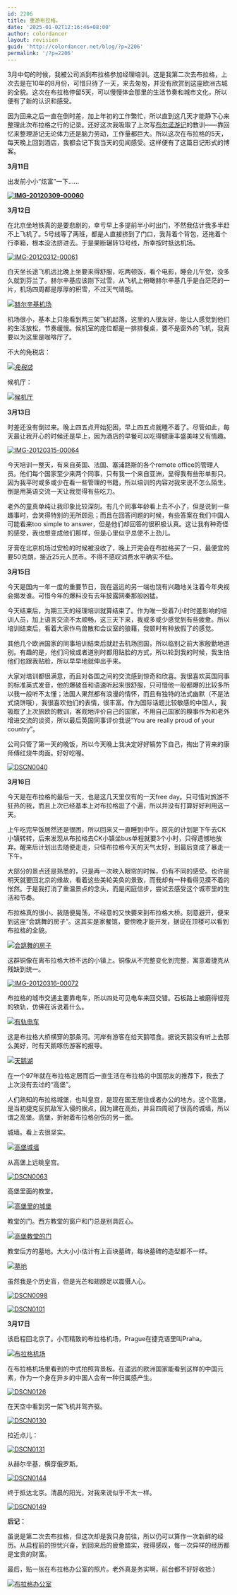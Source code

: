 ```yaml
---
id: 2206
title: 重游布拉格。
date: '2025-01-02T12:16:46+08:00'
author: colordancer
layout: revision
guid: 'http://colordancer.net/blog/?p=2206'
permalink: '/?p=2206'
---
```


 3月中旬的时候，我被公司派到布拉格参加经理培训。这是我第二次去布拉格，上次去是在10年的8月份，可惜只待了一天，来去匆匆，并没有欣赏到这座欧洲古城的全貌。这次在布拉格停留5天，可以慢慢体会那里的生活节奏和城市文化，所以便有了新的认识和感受。

 因为回来之后一直在倒时差，加上年初的工作繁忙，所以直到这几天才能静下心来整理此次布拉格之行的记录。还好这次我吸取了上次写[布尔诺游记](http://www.colordancer.net/blog/2010_09_%e6%8d%b7%e5%85%8b%e4%b9%8b%e8%a1%8c%e4%b8%8a%e7%af%87%e2%80%94%e2%80%94%e8%ba%ab%e5%9c%a8brno%e5%bf%83%e5%9c%a8shanghai%e3%80%82 "捷克之行(上篇)——身在Brno心在Shanghai。")的教训——靠回忆来整理游记无论体力还是脑力劳动，工作量都巨大。所以这次在布拉格的5天，每天晚上回到酒店，我都会记下我当天的见闻感受。这样便有了这篇日记形式的博客。

  **3月11日**

 出发前小小“炫富”一下……

 **[![](/images/wp-content/uploads/2012/04/IMG-20120309-00060-600x450.jpg "IMG-20120309-00060")](http://www.colordancer.net/blog/2012_04_%e5%a4%8d%e6%b8%b8%e5%b8%83%e6%8b%89%e6%a0%bc%e3%80%82/img-20120309-00060)**

 **3月12日**

 在北京坐地铁真的是要悲剧的，幸亏早上多提前半小时出门，不然我估计我多半赶不上飞机了。5号线等了两班，都是人直接挤到了门口，我背着个背包，还拖着个行李箱，根本没法挤进去。于是果断辗转13号线，所幸按时抵达机场。

 [![](/images/wp-content/uploads/2012/04/IMG-20120312-00061-600x450.jpg "IMG-20120312-00061")](http://www.colordancer.net/blog/2012_04_%e5%a4%8d%e6%b8%b8%e5%b8%83%e6%8b%89%e6%a0%bc%e3%80%82/img-20120312-00061)

 白天坐长途飞机远比晚上坐要来得舒服，吃两顿饭，看个电影，睡会儿午觉，没多久就到芬兰了。赫尔辛基应该刚下过雪，从飞机上俯瞰赫尔辛基几乎是白茫茫的一片，机场四周都是厚厚的积雪，不过天气晴朗。

 [![](/images/wp-content/uploads/2012/04/DSCN0025-600x450.jpg "赫尔辛基机场")](http://www.colordancer.net/blog/2012_04_%e5%a4%8d%e6%b8%b8%e5%b8%83%e6%8b%89%e6%a0%bc%e3%80%82/dscn0025)

 机场很小，基本上只能看到两三架飞机起落。这里的人很友好，能让人感觉到他们的生活放松，节奏缓慢。候机室的座位都是一排排餐桌，要不是窗外的飞机，我真要以为这里是咖啡厅了。

 不大的免税店：

  *[![](/images/wp-content/uploads/2012/04/DSCN0021-600x450.jpg "免税店")](http://www.colordancer.net/blog/2012_04_%e5%a4%8d%e6%b8%b8%e5%b8%83%e6%8b%89%e6%a0%bc%e3%80%82/dscn0021)*

 候机厅：

 [![](/images/wp-content/uploads/2012/04/DSCN0027-600x450.jpg "候机厅")](http://www.colordancer.net/blog/2012_04_%e5%a4%8d%e6%b8%b8%e5%b8%83%e6%8b%89%e6%a0%bc%e3%80%82/dscn0027)

 **3月13日**

 时差还没有倒过来。晚上四五点开始犯困，早上四五点就睡不着了。尽管如此，每天最让我开心的时候还是早上，因为酒店的早餐可以吃得健康丰盛美味又有情趣。

 [![](/images/wp-content/uploads/2012/04/IMG-20120315-00064-600x450.jpg "IMG-20120315-00064")](http://www.colordancer.net/blog/2012_04_%e5%a4%8d%e6%b8%b8%e5%b8%83%e6%8b%89%e6%a0%bc%e3%80%82/img-20120315-00064)

 今天培训一整天，有来自英国、法国、塞浦路斯的各个remote office的管理人员。他们每个国家至少来两个同事，只有我一个来自亚洲，显得我有些形单影只。因为我平时或多或少在看一些管理的书籍，所以培训的内容对我来说不怎么陌生。倒是用英语交流一天让我觉得有些吃力。

 老外的童真单纯让我印象比较深刻。有几个同事年龄看上去不小了，但是说到一些趣事时，会笑得特别的无所顾忌；而且在回答问题的时候，有些答案在我们中国人可能看来too simple to answer，但是他们却回答的很积极认真。这让我有种奇怪的感受，我也想变成他们那样，但是心里似乎总使不上劲儿。

 牙膏在北京机场过安检的时候被没收了，晚上开完会在布拉格买了一只，最便宜的要50克朗，接近25元人民币。不得不感叹消费水平确实不低。

 **3月15日**

 今天是国内一年一度的重要节日，我在遥远的另一端也饶有兴趣地关注着今年央视会揭发谁。可惜今年的爆料没有去年披露网秦那般凶猛。

 今天结束后，为期三天的经理培训就算结束了。作为唯一受着7小时时差影响的培训人员，加上语言交流不太顺畅，这三天下来，我或多或少感觉到有些疲惫。所以培训结束后，看着大家作鸟兽散和会议室的狼藉，我顿时有种放假了的感觉。

 其他几个欧洲国家的同事培训结束后就赶去机场回国，所以临别之前大家殷勤地道别。有趣的是，他们问候或者道别时都用贴脸的方式，所以轮到我的时候，我生怕他们也跟我贴脸，所以早早地就伸出手来。

 大家对培训都很满意，而且对各国之间的交流感到惊奇和欣喜。我很喜欢英国同事的标准英式发音，他的爆破音和语速听起来很舒服，只可惜他一般都爆的比较多所以我一般听不太懂；法国人果然都有浪漫的情怀，而且有独特的法式幽默（不是法式烧饼哦），我很喜欢他们的表情，很丰富。作为国际话题比较敏感的中国人，我吸取了上次旅欧的教训，客观地评价自己的国家，不用自己国家的糗事作为和老外增进交流的谈资，所以最后英国同事评价我说“You are really proud of your country”。

 公司只管了第一天的晚饭，所以今天晚上我决定好好犒劳下自己，掏出了背来的康师傅红烧牛肉面。好好吃喔。

 [![](/images/wp-content/uploads/2012/04/DSCN0040-600x450.jpg "DSCN0040")](http://www.colordancer.net/blog/2012_04_%e5%a4%8d%e6%b8%b8%e5%b8%83%e6%8b%89%e6%a0%bc%e3%80%82/dscn0040)

 **3月16日**

 今天是在布拉格的最后一天，也是这几天里仅有的一天free day。只可惜对旅游不狂热的我，而且上次已经基本上对布拉格逛了个遍，所以并没有打算好好利用这一天。

 上午吃完早饭居然还是很困，所以回来又一直睡到中午。原先的计划是下午去CK小镇转转，后来发现从布拉格去CK小镇坐bus单程就要3个小时，只得遗憾地放弃。醒来后计划出去随便走走，只怪布拉格今天的天气太好，到最后变成了暴走一下午。

 大部分的景点还是熟悉的，只是再一次映入眼帘的时候，仍有不同的感受。也许是明天就要回北京的缘故，看着这些美轮美奂的景致，而我却有一种看得见摸不着的怅然。于是我打消了重温景点的念头，而是闲庭信步，尝试去感受这个城市里的生活和节奏。

 布拉格真的很小，我随便晃荡，不经意的又快要来到布拉格大桥。刻意避开，便来到这座“会跳舞的房子”。这其实是家餐馆，要傍晚才能开发，据说在顶楼可以看到布拉格的全貌。

 [![](/images/wp-content/uploads/2012/04/IMG-20120316-00068-600x450.jpg "会跳舞的房子")](http://www.colordancer.net/blog/2012_04_%e5%a4%8d%e6%b8%b8%e5%b8%83%e6%8b%89%e6%a0%bc%e3%80%82/img-20120316-00068)

 这群铜像在离布拉格大桥不远的小镇上。铜像从不完整变化到完整，寓意着捷克从残缺到统一。

 [![](/images/wp-content/uploads/2012/04/IMG-20120316-000721-450x600.jpg "IMG-20120316-00072")](http://www.colordancer.net/blog/2012_04_%e5%a4%8d%e6%b8%b8%e5%b8%83%e6%8b%89%e6%a0%bc%e3%80%82/img-20120316-00072-2)

 布拉格的城市交通主要靠电车，所以四处可见电车来回交错。石板路上被磨得锃亮的铁轨，仿佛在诉说着什么。

 [![](/images/wp-content/uploads/2012/04/DSCN0048-600x450.jpg "有轨电车")](http://www.colordancer.net/blog/2012_04_%e5%a4%8d%e6%b8%b8%e5%b8%83%e6%8b%89%e6%a0%bc%e3%80%82/dscn0048)

 这是布拉格大桥横穿的那条河。河岸有游客在给天鹅喂食。据说天鹅没有听上去那么美好，时有天鹅啄伤游客的报导。

 [![](/images/wp-content/uploads/2012/04/DSCN0058-600x450.jpg "天鹅湖")](http://www.colordancer.net/blog/2012_04_%e5%a4%8d%e6%b8%b8%e5%b8%83%e6%8b%89%e6%a0%bc%e3%80%82/dscn0058)

 在一个97年就在布拉格定居而后一直生活在布拉格的中国朋友的推荐下，我去了上次没有去过的“高堡”。

 人们熟知的布拉格城堡，也叫皇宫，是现在国王居住或者办公的地方。这个高堡，是当初捷克反抗敌军入侵的据点，因为建在高处，并且四周砌了很高的城墙，所以谓之高堡。高堡，折射着布拉格创伤的另一面。

 城墙。看上去很坚实。

 [![](/images/wp-content/uploads/2012/04/DSCN0113-600x450.jpg "高堡城墙")](http://www.colordancer.net/blog/2012_04_%e5%a4%8d%e6%b8%b8%e5%b8%83%e6%8b%89%e6%a0%bc%e3%80%82/dscn0113)

 从高堡上远眺皇宫。

 [![](/images/wp-content/uploads/2012/04/DSCN0063-600x450.jpg "DSCN0063")](http://www.colordancer.net/blog/2012_04_%e5%a4%8d%e6%b8%b8%e5%b8%83%e6%8b%89%e6%a0%bc%e3%80%82/dscn0063)

 高堡里面的教堂。

 [![](/images/wp-content/uploads/2012/04/DSCN0077-600x450.jpg "高堡里的城堡")](http://www.colordancer.net/blog/2012_04_%e5%a4%8d%e6%b8%b8%e5%b8%83%e6%8b%89%e6%a0%bc%e3%80%82/dscn0077)

 教堂的门。西方教堂的窗户和门总是别具匠心。

 [![](/images/wp-content/uploads/2012/04/DSCN0082-450x600.jpg "高堡教堂的门")](http://www.colordancer.net/blog/2012_04_%e5%a4%8d%e6%b8%b8%e5%b8%83%e6%8b%89%e6%a0%bc%e3%80%82/dscn0082)

 教堂后方的墓地。大大小小估计有上百块墓碑，每块墓碑的造型都不一样。

 [![](/images/wp-content/uploads/2012/04/DSCN0086-600x450.jpg "墓地")](http://www.colordancer.net/blog/2012_04_%e5%a4%8d%e6%b8%b8%e5%b8%83%e6%8b%89%e6%a0%bc%e3%80%82/dscn0086)

 虽然我是个历史盲，但是光芒和翅膀足以震慑人心。

 [![](/images/wp-content/uploads/2012/04/DSCN0098-450x600.jpg "DSCN0098")](http://www.colordancer.net/blog/2012_04_%e5%a4%8d%e6%b8%b8%e5%b8%83%e6%8b%89%e6%a0%bc%e3%80%82/dscn0098)

 [![](/images/wp-content/uploads/2012/04/DSCN0101-450x600.jpg "DSCN0101")](http://www.colordancer.net/blog/2012_04_%e5%a4%8d%e6%b8%b8%e5%b8%83%e6%8b%89%e6%a0%bc%e3%80%82/dscn0101)

 **3月17日**

 该启程回北京了。小而精致的布拉格机场，Prague在捷克语里叫Praha。

 [![](/images/wp-content/uploads/2012/04/DSCN0127-600x450.jpg "布拉格机场")](http://www.colordancer.net/blog/2012_04_%e5%a4%8d%e6%b8%b8%e5%b8%83%e6%8b%89%e6%a0%bc%e3%80%82/dscn0127)

 在布拉格机场里看到的中式拍照背景板。在遥远的欧洲国家能看到这样的中国元素，作为一个身在异乡的中国人会有一种归属感产生。

 [![](/images/wp-content/uploads/2012/04/DSCN0126-600x450.jpg "DSCN0126")](http://www.colordancer.net/blog/2012_04_%e5%a4%8d%e6%b8%b8%e5%b8%83%e6%8b%89%e6%a0%bc%e3%80%82/dscn0126)

 在天空中看到另一架飞机并驾齐驱。

 [![](/images/wp-content/uploads/2012/04/DSCN0130-600x450.jpg "DSCN0130")](http://www.colordancer.net/blog/2012_04_%e5%a4%8d%e6%b8%b8%e5%b8%83%e6%8b%89%e6%a0%bc%e3%80%82/dscn0130)

 拉近点儿：

 [![](/images/wp-content/uploads/2012/04/DSCN0131-600x450.jpg "DSCN0131")](http://www.colordancer.net/blog/2012_04_%e5%a4%8d%e6%b8%b8%e5%b8%83%e6%8b%89%e6%a0%bc%e3%80%82/dscn0131)

 从赫尔辛基，横穿俄罗斯。

 [![](/images/wp-content/uploads/2012/04/DSCN0144-600x450.jpg "DSCN0144")](http://www.colordancer.net/blog/2012_04_%e5%a4%8d%e6%b8%b8%e5%b8%83%e6%8b%89%e6%a0%bc%e3%80%82/dscn0144)

 终于抵达北京。清晨的阳光，对我来说似乎不太一样。

 [![](/images/wp-content/uploads/2012/04/DSCN0149-600x450.jpg "DSCN0149")](http://www.colordancer.net/blog/2012_04_%e5%a4%8d%e6%b8%b8%e5%b8%83%e6%8b%89%e6%a0%bc%e3%80%82/dscn0149)

  **后记：**

 虽说是第二次去布拉格，但这次却是我只身前往，所以仍可以算作一次新鲜的经历。从启程前的担忧兴奋，到回来后的疲惫踏实，我得感叹，每一次异样的经历都是宝贵的财富。

 最后，贴一张在布拉格办公室的照片。老外真是务实啊，前台都不好好收拾:)

 [![](/images/wp-content/uploads/2012/04/dscn0042-600x450.jpg "布拉格办公室")](http://www.colordancer.net/blog/2012_04_%e5%a4%8d%e6%b8%b8%e5%b8%83%e6%8b%89%e6%a0%bc%e3%80%82/dscn0042)